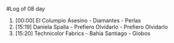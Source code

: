 #Log of 08 day

1. [00:00] El Columpio Asesino - Diamantes - Perlas
1. [15:19] Daniela Spalla - Prefiero Olvidarlo - Prefiero Olvidarlo
1. [15:20] Technicolor Fabrics - Bahía Santiago - Globos
